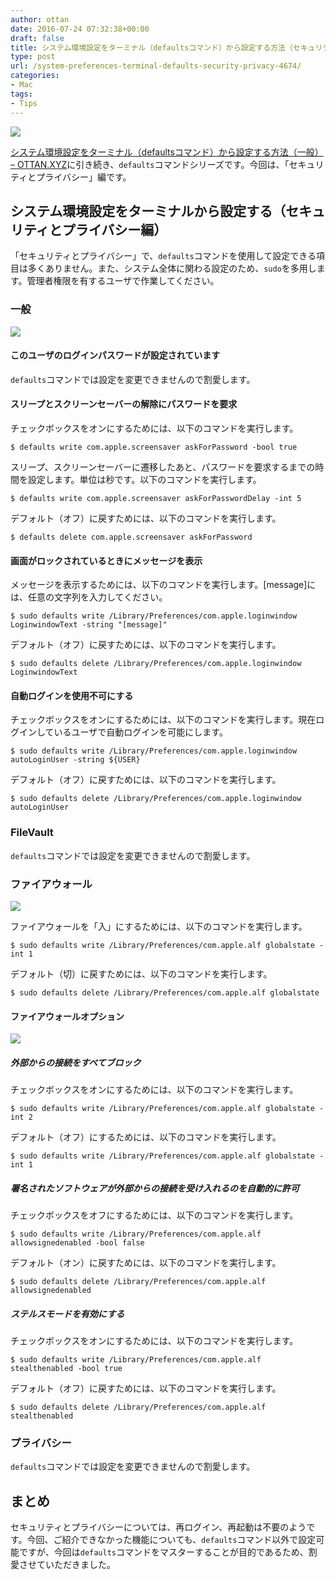 ```yaml
---
author: ottan
date: 2016-07-24 07:32:38+00:00
draft: false
title: システム環境設定をターミナル（defaultsコマンド）から設定する方法（セキュリティとプライバシー）
type: post
url: /system-preferences-terminal-defaults-security-privacy-4674/
categories:
- Mac
tags:
- Tips
---
```


![](/images/2016/07/160723-5793034aea10a.jpg)






[システム環境設定をターミナル（defaultsコマンド）から設定する方法（一般） – OTTAN.XYZ](https://ottan.xyz/system-preferences-terminal-defaults-2-4643/)に引き続き、`defaults`コマンドシリーズです。今回は、「セキュリティとプライバシー」編です。





## システム環境設定をターミナルから設定する（セキュリティとプライバシー編）





「セキュリティとプライバシー」で、`defaults`コマンドを使用して設定できる項目は多くありません。また、システム全体に関わる設定のため、`sudo`を多用します。管理者権限を有するユーザで作業してください。





### 一般





![](/images/2016/07/160724-57946be7d8b72.png)






#### このユーザのログインパスワードが設定されています





`defaults`コマンドでは設定を変更できませんので割愛します。





#### スリープとスクリーンセーバーの解除にパスワードを要求





チェックボックスをオンにするためには、以下のコマンドを実行します。




    
    $ defaults write com.apple.screensaver askForPassword -bool true





スリープ、スクリーンセーバーに遷移したあと、パスワードを要求するまでの時間を設定します。単位は秒です。以下のコマンドを実行します。




    
    $ defaults write com.apple.screensaver askForPasswordDelay -int 5





デフォルト（オフ）に戻すためには、以下のコマンドを実行します。




    
    $ defaults delete com.apple.screensaver askForPassword





#### 画面がロックされているときにメッセージを表示





メッセージを表示するためには、以下のコマンドを実行します。[message]には、任意の文字列を入力してください。




    
    $ sudo defaults write /Library/Preferences/com.apple.loginwindow LoginwindowText -string "[message]"





デフォルト（オフ）に戻すためには、以下のコマンドを実行します。




    
    $ sudo defaults delete /Library/Preferences/com.apple.loginwindow LoginwindowText





#### 自動ログインを使用不可にする





チェックボックスをオンにするためには、以下のコマンドを実行します。現在ログインしているユーザで自動ログインを可能にします。




    
    $ sudo defaults write /Library/Preferences/com.apple.loginwindow autoLoginUser -string ${USER}





デフォルト（オフ）に戻すためには、以下のコマンドを実行します。




    
    $ sudo defaults delete /Library/Preferences/com.apple.loginwindow autoLoginUser





### FileVault





`defaults`コマンドでは設定を変更できませんので割愛します。





### ファイアウォール





![](/images/2016/07/160724-57946dc61cbe7.png)






ファイアウォールを「入」にするためには、以下のコマンドを実行します。




    
    $ sudo defaults write /Library/Preferences/com.apple.alf globalstate -int 1





デフォルト（切）に戻すためには、以下のコマンドを実行します。




    
    $ sudo defaults delete /Library/Preferences/com.apple.alf globalstate





#### ファイアウォールオプション





![](/images/2016/07/160724-57946e009681d.png)






##### 外部からの接続をすべてブロック





チェックボックスをオンにするためには、以下のコマンドを実行します。




    
    $ sudo defaults write /Library/Preferences/com.apple.alf globalstate -int 2





デフォルト（オフ）にするためには、以下のコマンドを実行します。




    
    $ sudo defaults write /Library/Preferences/com.apple.alf globalstate -int 1





##### 署名されたソフトウェアが外部からの接続を受け入れるのを自動的に許可





チェックボックスをオフにするためには、以下のコマンドを実行します。




    
    $ sudo defaults write /Library/Preferences/com.apple.alf allowsignedenabled -bool false





デフォルト（オン）に戻すためには、以下のコマンドを実行します。




    
    $ sudo defaults delete /Library/Preferences/com.apple.alf allowsignedenabled





##### ステルスモードを有効にする





チェックボックスをオンにするためには、以下のコマンドを実行します。




    
    $ sudo defaults write /Library/Preferences/com.apple.alf stealthenabled -bool true





デフォルト（オフ）に戻すためには、以下のコマンドを実行します。




    
    $ sudo defaults delete /Library/Preferences/com.apple.alf stealthenabled





### プライバシー





`defaults`コマンドでは設定を変更できませんので割愛します。





## まとめ





セキュリティとプライバシーについては、再ログイン、再起動は不要のようです。今回、ご紹介できなかった機能についても、`defaults`コマンド以外で設定可能ですが、今回は`defaults`コマンドをマスターすることが目的であるため、割愛させていただきました。
